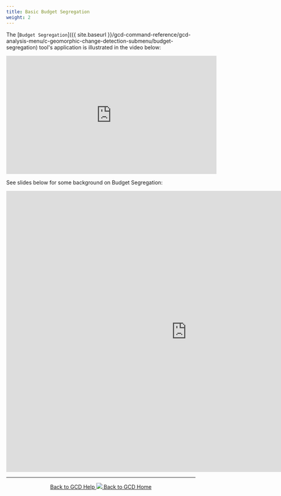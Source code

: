 ```yaml
---
title: Basic Budget Segregation
weight: 2
---
```


The [`Budget Segregation`]({{ site.baseurl }}/gcd-command-reference/gcd-analysis-menu/c-geomorphic-change-detection-submenu/budget-segregation) tool's application is illustrated in the video below:

<iframe width="560" height="315" src="https://www.youtube.com/embed/27gm8EvbIC4" frameborder="0" gesture="media" allow="encrypted-media" allowfullscreen></iframe>

See slides below for some background on Budget Segregation:

<div class="responsive-embed widescreen">
<iframe src="https://docs.google.com/presentation/d/e/2PACX-1vQ730SFqqmUorMxH1JU5qjquiuZh3zJ8yYCn6AjDhayBASIcQuOmyS7N5ByqoEJIf_lEOwMjYtQhj39/embed?start=false&loop=false&delayms=3000" frameborder="0" width="960" height="749" allowfullscreen="true" mozallowfullscreen="true" webkitallowfullscreen="true"></iframe>
</div>

------
<div align="center">
	<a class="hollow button" href="{{ site.baseurl }}/Help"><i class="fa fa-chevron-circle-left"></i>  Back to GCD Help </a>  
	<a class="hollow button" href="{{ site.baseurl }}/"><img src="{{ site.baseurl}}/assets/images/icons/GCDAddIn.png">  Back to GCD Home </a>  
</div>